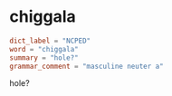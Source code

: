 # chiggala

``` toml
dict_label = "NCPED"
word = "chiggala"
summary = "hole?"
grammar_comment = "masculine neuter a"
```

hole?

